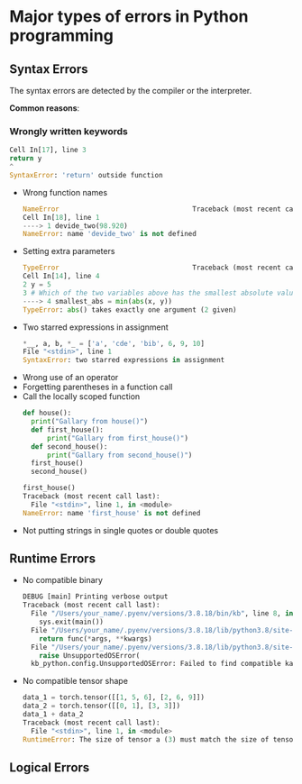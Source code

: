 # Major types of errors in Python programming
## Syntax Errors
The syntax errors are detected by the compiler or the interpreter.

**Common reasons**: 
### Wrongly written keywords
  ```python
  Cell In[17], line 3
  return y
  ^
  SyntaxError: 'return' outside function
  ```
- Wrong function names
  ```python
  NameError                                 Traceback (most recent call last)
  Cell In[18], line 1
  ----> 1 devide_two(98.920)
  NameError: name 'devide_two' is not defined
  ```
- Setting extra parameters
  ```python
  TypeError                                 Traceback (most recent call last)
  Cell In[14], line 4
  2 y = 5
  3 # Which of the two variables above has the smallest absolute value?
  ----> 4 smallest_abs = min(abs(x, y))
  TypeError: abs() takes exactly one argument (2 given)
  ```
- Two starred expressions in assignment
  ```python
  *__, a, b, *_ = ['a', 'cde', 'bib', 6, 9, 10]
  File "<stdin>", line 1
  SyntaxError: two starred expressions in assignment
  ```
- Wrong use of an operator
- Forgetting parentheses in a function call
- Call the locally scoped function
  ```python
  def house():
    print("Gallary from house()")
    def first_house():
        print("Gallary from first_house()")
    def second_house():
        print("Gallary from second_house()")
    first_house()
    second_house()

  first_house()
  Traceback (most recent call last):
    File "<stdin>", line 1, in <module>
  NameError: name 'first_house' is not defined
  ```
- Not putting strings in single quotes or double quotes

## Runtime Errors
- No compatible binary
  ```python
  DEBUG [main] Printing verbose output
  Traceback (most recent call last):
    File "/Users/your_name/.pyenv/versions/3.8.18/bin/kb", line 8, in <module>
      sys.exit(main())
    File "/Users/your_name/.pyenv/versions/3.8.18/lib/python3.8/site-packages/ngs_tools/logging.py", line 62, in inner
      return func(*args, **kwargs)
    File "/Users/your_name/.pyenv/versions/3.8.18/lib/python3.8/site-packages/kb_python/main.py", line 1583, in main
      raise UnsupportedOSError(
    kb_python.config.UnsupportedOSError: Failed to find compatible kallisto binary. Provide a compatible binary with the --kallisto option or    run kb compile."
  ```
- No compatible tensor shape
  ```python
  data_1 = torch.tensor([[1, 5, 6], [2, 6, 9]])
  data_2 = torch.tensor([[0, 1], [3, 3]])
  data_1 + data_2
  Traceback (most recent call last):
    File "<stdin>", line 1, in <module>
  RuntimeError: The size of tensor a (3) must match the size of tensor b (2) at non-singleton dimension 1

## Logical Errors


